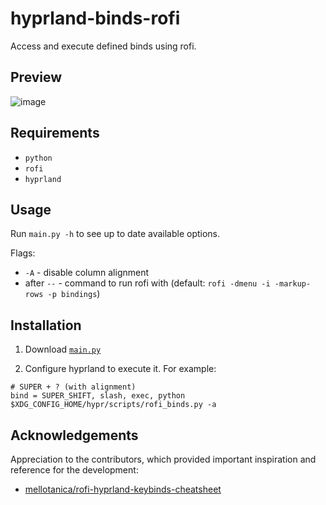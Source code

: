 # hyprland-binds-rofi

Access and execute defined binds using rofi.

## Preview

![image](https://github.com/user-attachments/assets/689ca6c6-1ece-447a-a2c3-2e7d2e2b2d4b)

## Requirements

- `python`
- `rofi`
- `hyprland`

## Usage

Run `main.py -h` to see up to date available options.

Flags:

- `-A` - disable column alignment
- after `--` - command to run rofi with (default: `rofi -dmenu -i -markup-rows -p bindings`)

## Installation

1. Download [`main.py`](./main.py)

2. Configure hyprland to execute it. For example:

```
# SUPER + ? (with alignment)
bind = SUPER_SHIFT, slash, exec, python $XDG_CONFIG_HOME/hypr/scripts/rofi_binds.py -a
```

## Acknowledgements

Appreciation to the contributors, which provided important inspiration and reference for the development:

- [mellotanica/rofi-hyprland-keybinds-cheatsheet](https://github.com/mellotanica/rofi-hyprland-keybinds-cheatsheet)
